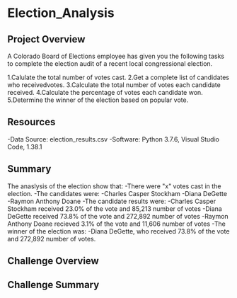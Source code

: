 # Election_Analysis

## Project Overview
A Colorado Board of Elections employee has given you the following tasks to complete the election audit of a recent local congressional election.

1.Calulate the total number of votes cast.
2.Get a complete list of candidates who receivedvotes.
3.Calculate the total number of votes each candidate received.
4.Calculate the percentage of votes each candidate won.
5.Determine the winner of the election based on popular vote.

## Resources
-Data Source: election_results.csv
-Software: Python 3.7.6, Visual Studio Code, 1.38.1

## Summary
The anaslysis of the election show that:
-There were "x" votes cast in the election.
-The candidates were:
   -Charles Casper Stockham
   -Diana DeGette
   -Raymon Anthony Doane
-The candidate results were:
  -Charles Casper Stockham received 23.0% of the vote and 85,213 number of votes
  -Diana DeGette received 73.8% of the vote and 272,892 number of votes
  -Raymon Anthony Doane recieved 3.1% of the vote and 11,606 number of votes
-The winner of the election was:
  -Diana DeGette, who received 73.8% of the vote and 272,892 number of votes.
  
## Challenge Overview

## Challenge Summary
